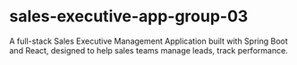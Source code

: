 # sales-executive-app-group-03
A full-stack Sales Executive Management Application built with Spring Boot and React, designed to help sales teams manage leads, track performance.
